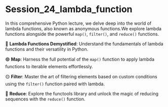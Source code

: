 # Session_24_lambda_function
 In this comprehensive Python lecture, we delve deep into the world of lambda functions, also known as anonymous functions.We explore lambda functions alongside the powerful `map()`, `filter()`, and `reduce()` functions. 

🔵 **Lambda Functions Demystified**: Understand the fundamentals of lambda functions and their versatility in Python.

🟢 **Map**: Harness the full potential of the `map()` function to apply lambda functions to iterable elements effortlessly.

🟡 **Filter**: Master the art of filtering elements based on custom conditions using the `filter()` function paired with lambda.

🔴 **Reduce**: Explore the functools library and unlock the magic of reducing sequences with the `reduce()` function.
